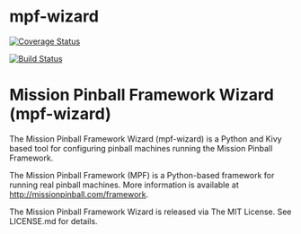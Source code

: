 # mpf-wizard

[![Coverage Status](https://coveralls.io/repos/github/missionpinball/mpf-wizard/badge.svg?branch=master)](https://coveralls.io/github/missionpinball/mpf-wizard?branch=master)

[![Build Status](https://travis-ci.org/missionpinball/mpf-wizard.svg?branch=master)](https://travis-ci.org/missionpinball/mpf-wizard)

Mission Pinball Framework Wizard (mpf-wizard)
===============================

The Mission Pinball Framework Wizard (mpf-wizard) is a Python and Kivy based
tool for configuring pinball machines running the Mission Pinball Framework.

The Mission Pinball Framework (MPF) is a Python-based framework for running real
pinball machines. More information is available at
http://missionpinball.com/framework.

The Mission Pinball Framework Wizard is released via The MIT License. See LICENSE.md
for details.
